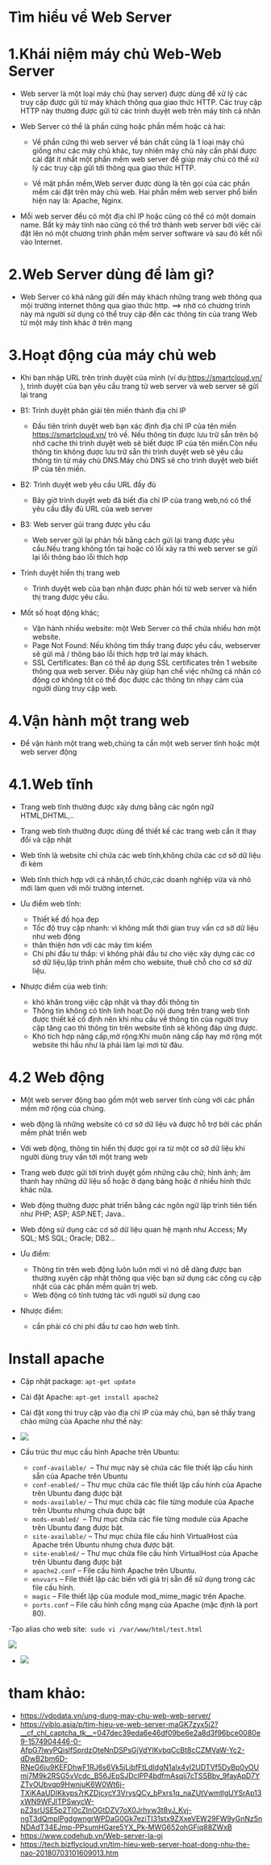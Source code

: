 # Tìm hiểu về Web Server

# 1.Khái niệm máy chủ Web-Web Server

- Web server là một loại máy chủ (hay server) được dùng để xử lý các truy cập được gửi từ máy khách thông qua giao thức HTTP. Các truy cập HTTP này thường được 
 gửi từ các trình duyệt web trên máy tính cá nhân

- Web Server có thể là phần cứng hoặc phần mềm hoặc cả hai:
  + Về phần cứng  thì web server về bản chất cũng là 1 loại máy chủ giống như các máy chủ khác, tuy nhiên máy chủ này cần phải được cài đặt ít nhất một phần mềm 
   web server để giúp máy chủ có thể xử lý các truy cập gửi tới thông qua giao thức HTTP.
   
  + Về mặt phần mềm,Web server được dùng là tên gọi của các phần mềm cài đặt trên máy chủ web. Hai phần mềm web server phổ biến hiện nay là: Apache, Nginx.
  
- Mỗi web server đều có một địa chỉ IP hoặc cũng có thể có một domain name. Bất kỳ máy tính nào cũng có thể trở thành web server bởi việc cài đặt lên nó một 
 chương trình phần mềm server software và sau đó kết nối vào Internet.

# 2.Web Server dùng để làm gì?

- Web Server có khả năng gửi đến máy khách những trang web thông qua mội trường internet thông qua giao thức http.
  ==> nhờ có chương trình này mà người sử dụng có thể truy cập đến các thông tin của trang Web từ một máy tính khác ở trên mạng

# 3.Hoạt động của máy chủ web

- Khi bạn nhập URL trên trình duyệt của mình (ví dụ:https://smartcloud.vn/ ), trình duyệt của bạn yêu cầu trang từ web server  và web server sẽ gửi lại trang
- B1: Trình duyệt phân giải tên miền thành địa chỉ IP
  + Đầu tiên trình duyệt web bạn xác định địa chỉ IP của tên miền https://smartcloud.vn/ trỏ về. Nếu thông tin được lưu trữ sẵn trên bộ nhớ cache thì trình 
  duyệt web sẽ biết được IP của tên miền.Còn nếu thông tin không được lưu trữ sẵn thì trình duyệt web sẽ yêu cầu thông tin từ máy chủ DNS.Máy chủ DNS sẽ
  cho trình duyệt web biết IP của tên miền.
- B2: Trình duyệt web yêu cầu URL đầy đủ
  + Bây giờ trình duyệt web đã biết địa chỉ IP của trang web,nó có thể yêu cầu đầy đủ URL của web server
- B3: Web server gủi trang được yêu cầu
  + Web server gửi lại phản hồi bằng cách gửi lại trang được yêu cầu.Nếu trang không tồn tại hoặc có lỗi xảy ra thì web server se gửi lại lỗi thông báo lỗi
   thích hợp
- Trình duyệt hiển thị trang web
  + Trình duyệt web của bạn nhận được phản hồi từ web server và hiển thị trang được yêu cầu.

- Mốt số hoạt động khác;
  + Vận hành nhiều website: một Web Server có thể chứa nhiều hơn một website.
  + Page Not Found: Nếu không tìm thấy trang được yêu cầu, webserver sẽ gửi mã / thông báo lỗi thích hợp trở lại máy khách.
  + SSL Certificates: Bạn có thể áp dụng SSL certificates trên 1 website thông qua web server. Điều này giúp hạn chế việc những cá nhân có động cơ không tốt có
  thể đọc được các thông tin nhạy cảm của người dùng truy cập web.
  
# 4.Vận hành một trang web

- Để vận hành một trang web,chúng ta cần một web server tĩnh hoặc một web server động

# 4.1.Web tĩnh

- Trang web tĩnh thường được xây dưng bằng các ngôn ngữ HTML,DHTML,..
- Trang web tĩnh thường được dùng để thiết kế các trang web cần ít thay đổi và cập nhật  
- Web tĩnh là website chỉ chứa các web tĩnh,không chứa các cơ sở dữ liệu đi kèm
- Web tĩnh thích hợp với cá nhân,tổ chức,các doanh nghiệp vừa và nhỏ mới làm quen với môi trường internet.

- Ưu điểm web tĩnh:
  + Thiết kế đồ họa đẹp
  + Tốc độ truy cập nhanh: vì không mất thời gian truy vấn cơ sở dữ liệu như web động
  + thân thiện hơn với các máy tìm kiếm
  + Chi phí đầu tư thấp: vì không phải đầu tư cho việc xây dựng các cơ sở dữ liệu,lập trình phần mềm cho website, thuê chỗ cho cơ sở dữ liệu.

- Nhược điểm của web tĩnh:
  + khó khăn trong việc cập nhật và thay đổi thông tin
  + Thông tin không có tính linh hoạt:Do nội dung trên trang web tĩnh được thiết kế cố định nên khi nhu cầu về thông tin của người truy cập tăng cao thì thông 
  tin trên website tĩnh sẽ không đáp ứng được. 
  + Khó tích hợp nâng cấp,mở rộng:Khi muôn nâng cấp hay mở rộng một website thì hầu như là phải làm lại mơi từ đâu.
  
  
# 4.2 Web động

- Một web server động bao gồm một web server tĩnh cùng với các phần mềm mở rộng của chúng. 
- web động là những website có cơ sở dữ liệu và được hỗ trợ bởi các phần mềm phát triển web
- Với web động, thông tin hiển thị được gọi ra từ một cơ sở dữ liệu khi người dùng truy vấn tới một trang web
- Trang web được gửi tới trình duyệt gồm những câu chữ; hình ảnh; âm thanh hay những dữ liệu số hoặc ở dạng bảng hoặc ở nhiều hình thức khác nữa.
- Web động thường được phát triển bằng các ngôn ngữ lập trình tiên tiến như PHP; ASP; ASP.NET; Java..
- Web động sử dụng các cơ sở dữ liệu quan hệ mạnh như Access; My SQL; MS SQL; Oracle; DB2…

- Ưu điểm:
  + Thông tin trên web động luôn luôn mới vì nó dễ dàng được bạn thường xuyên cập nhật thông qua việc bạn sử dụng các công cụ cập nhật của các phần mềm quản 
  trị web. 
  + Web động có tính tương tác với người sử dụng cao
- Nhược điểm:   
  + cần phải có chi phí đầu tư cao hơn web tĩnh.
  
# Install apache

- Cập nhật package: `apt-get update`

- Cài đặt Apache: `apt-get install apache2`

- Cài đặt xong thì truy cập vào địa chỉ IP của máy chủ, bạn sẽ thấy trang chào mừng của Apache như thế này:
- ![]( /image/apache1.PNG)

- Cấu trúc thư mục cấu hình Apache trên Ubuntu:
  + `conf-available/ `– Thư mục này sẽ chứa các file thiết lập cấu hình sẵn của Apache trên Ubuntu
  + `conf-enabled/` – Thư mục chứa các file thiết lập cấu hình của Apache trên Ubuntu đang được bật
  + `mods-available/` – Thư mục chứa các file từng module của Apache trên Ubuntu nhưng chưa được bật
  + `mods-enabled/ `– Thư mục chứa các file từng module của Apache trên Ubuntu đang được bật.
  + `site-available/` – Thư mục chứa file cấu hình VirtualHost của Apache trên Ubuntu nhưng chưa được bật.
  + `site-enabled/` – Thư mục chứa file cấu hình VirtualHost của Apache trên Ubuntu đang được bật
  + `apache2.conf` – File cấu hình Apache trên Ubuntu.
  + `envvars` – File thiết lập các biến với giá trị sẵn để sử dụng trong các file cấu hình.
  + `magic` – File thiết lập của module mod_mime_magic trên Apache.
  + `ports.conf` – File cấu hình cổng mạng của Apache (mặc định là port 80).



-Tạo alias cho web site:` sudo vi /var/www/html/test.html`

 ![]( /image/test.PNG)

- ![]( /image/apache2.PNG)
  






# tham khảo:

- https://vdodata.vn/ung-dung-may-chu-web-web-server/
- https://viblo.asia/p/tim-hieu-ve-web-server-maGK7zyx5j2?__cf_chl_captcha_tk__=047dec39eda6e46df09be6e2a8d3f96bce0080e9-1574904446-0-AfpG7lwyPQislfSprdzOteNnDSPsGjVdYIKvbqCcBt8cCZMVaW-Yc2-dDwB2bm6D-RNeG6ju9KEFDhwF1RJ6s6Vk5jLibfFtLdIdgN1alx4yl2UDTVf5DyBp0yOUmj7M9k2RSG5vVcdc_B56JEpSJDclPP4bdfmAsqii7cTSSBby_9fayApD7YZTvOUbvqp9HwnjuK6W0Wt6j-TXiKAaUDIKkyps7rKZDjcycY3VrysQCv_bPxrs1q_naZUtVwmtlgUYSrAp13xWN9WFJlTPSwycW-pZ3srUSE5p2Tl0cZInOGtDZV7oX0Jrhyw3t8vJ_Kvj-ngT3dQmplPgdgwngrWPDaG0Gk7eziTI31stx9ZXxeVEW29FW9yGnNz5nNDAdT34EJmp-PPsumHGare5YX_Pk-MWG652ohGFiq88ZWxB
- https://www.codehub.vn/Web-server-la-gi
- https://tech.bizflycloud.vn/tim-hieu-web-server-hoat-dong-nhu-the-nao-20180703101609013.htm
   
